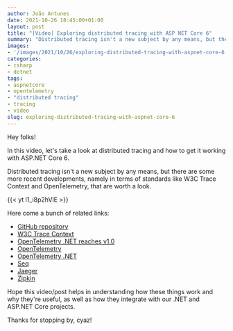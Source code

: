 ```yaml
---
author: João Antunes
date: 2021-10-26 18:45:00+01:00
layout: post
title: "[Video] Exploring distributed tracing with ASP NET Core 6"
summary: "Distributed tracing isn't a new subject by any means, but there are some more recent developments, namely in terms of standards like W3C Trace Context and OpenTelemetry, that are worth a look."
images:
- '/images/2021/10/26/exploring-distributed-tracing-with-aspnet-core-6.jpg'
categories:
- csharp
- dotnet
tags:
- aspnetcore
- opentelemetry
- "distributed tracing"
- tracing
- video
slug: exploring-distributed-tracing-with-aspnet-core-6
---
```


Hey folks!

In this video, let's take a look at distributed tracing and how to get it working with ASP.NET Core 6.

Distributed tracing isn't a new subject by any means, but there are some more recent developments, namely in terms of standards like W3C Trace Context and OpenTelemetry, that are worth a look.

{{< yt l1_i8p2hVlE >}}

Here come a bunch of related links:

- [GitHub repository](https://github.com/joaofbantunes/ExploringDistributedTracingWithAspNet)
- [W3C Trace Context](https://www.w3.org/TR/trace-context/)
- [OpenTelemetry .NET reaches v1.0](https://devblogs.microsoft.com/dotnet/opentelemetry-net-reaches-v1-0/)
- [OpenTelemetry](https://opentelemetry.io/)
- [OpenTelemetry .NET](https://github.com/open-telemetry/opentelemetry-dotnet)
- [Seq](https://datalust.co/seq)
- [Jaeger](https://www.jaegertracing.io/)
- [Zipkin](https://zipkin.io/)

Hope this video/post helps in understanding how these things work and why they're useful, as well as how they integrate with our .NET and ASP.NET Core projects.

Thanks for stopping by, cyaz!

